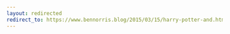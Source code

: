 ```yaml
---
layout: redirected
redirect_to: https://www.bennorris.blog/2015/03/15/harry-potter-and.html
---
```

